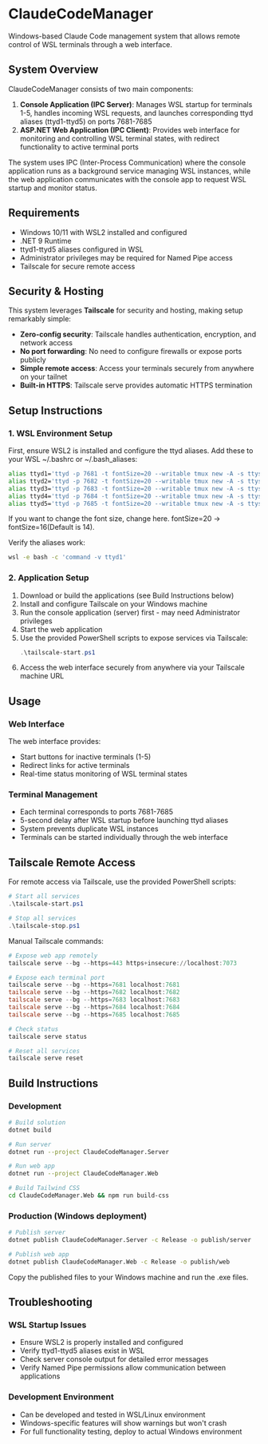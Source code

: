 # ClaudeCodeManager

Windows-based Claude Code management system that allows remote control of WSL terminals through a web interface.

## System Overview

ClaudeCodeManager consists of two main components:

1. **Console Application (IPC Server)**: Manages WSL startup for terminals 1-5, handles incoming WSL requests, and launches corresponding ttyd aliases (ttyd1-ttyd5) on ports 7681-7685
2. **ASP.NET Web Application (IPC Client)**: Provides web interface for monitoring and controlling WSL terminal states, with redirect functionality to active terminal ports

The system uses IPC (Inter-Process Communication) where the console application runs as a background service managing WSL instances, while the web application communicates with the console app to request WSL startup and monitor status.

## Requirements

- Windows 10/11 with WSL2 installed and configured
- .NET 9 Runtime
- ttyd1-ttyd5 aliases configured in WSL
- Administrator privileges may be required for Named Pipe access
- Tailscale for secure remote access

## Security & Hosting

This system leverages **Tailscale** for security and hosting, making setup remarkably simple:

- **Zero-config security**: Tailscale handles authentication, encryption, and network access
- **No port forwarding**: No need to configure firewalls or expose ports publicly
- **Simple remote access**: Access your terminals securely from anywhere on your tailnet
- **Built-in HTTPS**: Tailscale serve provides automatic HTTPS termination

## Setup Instructions

### 1. WSL Environment Setup

First, ensure WSL2 is installed and configure the ttyd aliases. Add these to your WSL ~/.bashrc or ~/.bash_aliases:

```bash
alias ttyd1='ttyd -p 7681 -t fontSize=20 --writable tmux new -A -s ttysession1'
alias ttyd2='ttyd -p 7682 -t fontSize=20 --writable tmux new -A -s ttysession2'
alias ttyd3='ttyd -p 7683 -t fontSize=20 --writable tmux new -A -s ttysession3'
alias ttyd4='ttyd -p 7684 -t fontSize=20 --writable tmux new -A -s ttysession4'
alias ttyd5='ttyd -p 7685 -t fontSize=20 --writable tmux new -A -s ttysession5'
```
If you want to change the font size, change here. fontSize=20 -> fontSize=16(Default is 14).

Verify the aliases work:
```bash
wsl -e bash -c 'command -v ttyd1'
```

### 2. Application Setup

1. Download or build the applications (see Build Instructions below)
2. Install and configure Tailscale on your Windows machine
3. Run the console application (server) first - may need Administrator privileges
4. Start the web application
5. Use the provided PowerShell scripts to expose services via Tailscale:
   ```powershell
   .\tailscale-start.ps1
   ```
6. Access the web interface securely from anywhere via your Tailscale machine URL

## Usage

### Web Interface

The web interface provides:
- Start buttons for inactive terminals (1-5)
- Redirect links for active terminals
- Real-time status monitoring of WSL terminal states

### Terminal Management

- Each terminal corresponds to ports 7681-7685
- 5-second delay after WSL startup before launching ttyd aliases
- System prevents duplicate WSL instances
- Terminals can be started individually through the web interface

## Tailscale Remote Access

For remote access via Tailscale, use the provided PowerShell scripts:

```powershell
# Start all services
.\tailscale-start.ps1

# Stop all services
.\tailscale-stop.ps1
```

Manual Tailscale commands:
```powershell
# Expose web app remotely
tailscale serve --bg --https=443 https+insecure://localhost:7073

# Expose each terminal port
tailscale serve --bg --https=7681 localhost:7681
tailscale serve --bg --https=7682 localhost:7682
tailscale serve --bg --https=7683 localhost:7683
tailscale serve --bg --https=7684 localhost:7684
tailscale serve --bg --https=7685 localhost:7685

# Check status
tailscale serve status

# Reset all services
tailscale serve reset
```

## Build Instructions

### Development
```bash
# Build solution
dotnet build

# Run server
dotnet run --project ClaudeCodeManager.Server

# Run web app
dotnet run --project ClaudeCodeManager.Web

# Build Tailwind CSS
cd ClaudeCodeManager.Web && npm run build-css
```

### Production (Windows deployment)
```bash
# Publish server
dotnet publish ClaudeCodeManager.Server -c Release -o publish/server

# Publish web app
dotnet publish ClaudeCodeManager.Web -c Release -o publish/web
```

Copy the published files to your Windows machine and run the .exe files.

## Troubleshooting

### WSL Startup Issues
- Ensure WSL2 is properly installed and configured
- Verify ttyd1-ttyd5 aliases exist in WSL
- Check server console output for detailed error messages
- Verify Named Pipe permissions allow communication between applications

### Development Environment
- Can be developed and tested in WSL/Linux environment
- Windows-specific features will show warnings but won't crash
- For full functionality testing, deploy to actual Windows environment